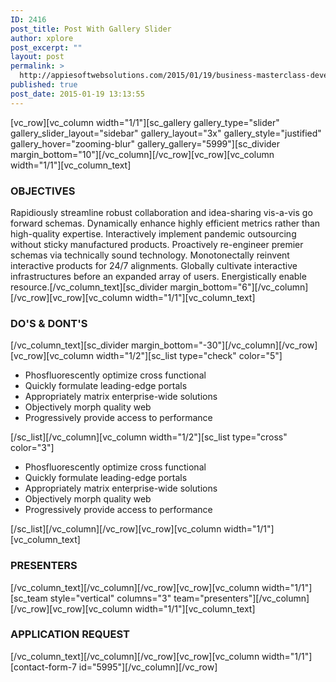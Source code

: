 ```yaml
---
ID: 2416
post_title: Post With Gallery Slider
author: xplore
post_excerpt: ""
layout: post
permalink: >
  http://appiesoftwebsolutions.com/2015/01/19/business-masterclass-developer-internet-of-things-bleeding-edge-2/
published: true
post_date: 2015-01-19 13:13:55
---
```

[vc_row][vc_column width="1/1"][sc_gallery gallery_type="slider" gallery_slider_layout="sidebar" gallery_layout="3x" gallery_style="justified" gallery_hover="zooming-blur" gallery_gallery="5999"][sc_divider margin_bottom="10"][/vc_column][/vc_row][vc_row][vc_column width="1/1"][vc_column_text]
<h3>OBJECTIVES</h3>
Rapidiously streamline robust collaboration and idea-sharing vis-a-vis go forward schemas. Dynamically enhance highly efficient metrics rather than high-quality expertise. Interactively implement pandemic outsourcing without sticky manufactured products. Proactively re-engineer premier schemas via technically sound technology. Monotonectally reinvent interactive products for 24/7 alignments. Globally cultivate interactive infrastructures before an expanded array of users. Energistically enable resource.[/vc_column_text][sc_divider margin_bottom="6"][/vc_column][/vc_row][vc_row][vc_column width="1/1"][vc_column_text]
<h3>DO'S &amp; DONT'S</h3>
[/vc_column_text][sc_divider margin_bottom="-30"][/vc_column][/vc_row][vc_row][vc_column width="1/2"][sc_list type="check" color="5"]
<ul>
	<li>Phosfluorescently optimize cross functional</li>
	<li>Quickly formulate leading-edge portals</li>
	<li>Appropriately matrix enterprise-wide solutions</li>
	<li>Objectively morph quality web</li>
	<li>Progressively provide access to performance</li>
</ul>
[/sc_list][/vc_column][vc_column width="1/2"][sc_list type="cross" color="3"]
<ul>
	<li>Phosfluorescently optimize cross functional</li>
	<li>Quickly formulate leading-edge portals</li>
	<li>Appropriately matrix enterprise-wide solutions</li>
	<li>Objectively morph quality web</li>
	<li>Progressively provide access to performance</li>
</ul>
[/sc_list][/vc_column][/vc_row][vc_row][vc_column width="1/1"][vc_column_text]
<h3>PRESENTERS</h3>
[/vc_column_text][/vc_column][/vc_row][vc_row][vc_column width="1/1"][sc_team style="vertical" columns="3" team="presenters"][/vc_column][/vc_row][vc_row][vc_column width="1/1"][vc_column_text]
<h3>APPLICATION REQUEST</h3>
[/vc_column_text][/vc_column][/vc_row][vc_row][vc_column width="1/1"][contact-form-7 id="5995"][/vc_column][/vc_row]